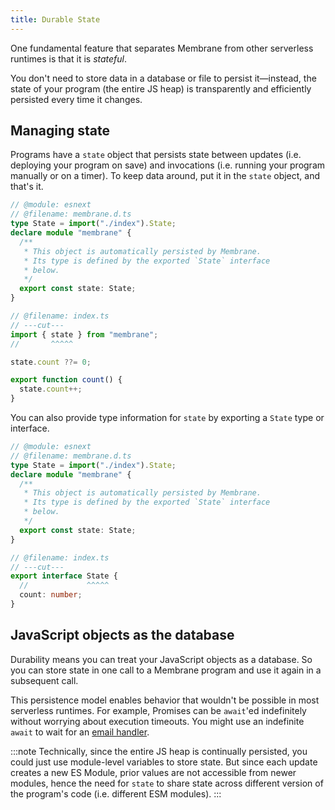 ```yaml
---
title: Durable State
---
```


One fundamental feature that separates Membrane from other serverless runtimes is that it is _stateful_.

You don't need to store data in a database or file to persist it—instead, the state of your program (the entire JS heap) is transparently and efficiently persisted every time it changes.

## Managing state

Programs have a `state` object that persists state between updates (i.e. deploying your program on save) and invocations (i.e. running your program manually or on a timer). To keep data around, put it in the `state` object, and that's it.

```ts twoslash
// @module: esnext
// @filename: membrane.d.ts
type State = import("./index").State;
declare module "membrane" {
  /**
   * This object is automatically persisted by Membrane.
   * Its type is defined by the exported `State` interface
   * below.
   */
  export const state: State;
}

// @filename: index.ts
// ---cut---
import { state } from "membrane";
//       ^^^^^

state.count ??= 0;

export function count() {
  state.count++;
}
```

You can also provide type information for `state` by exporting a `State` type or interface.

```ts twoslash
// @module: esnext
// @filename: membrane.d.ts
type State = import("./index").State;
declare module "membrane" {
  /**
   * This object is automatically persisted by Membrane.
   * Its type is defined by the exported `State` interface
   * below.
   */
  export const state: State;
}

// @filename: index.ts
// ---cut---
export interface State {
  //             ^^^^^
  count: number;
}
```

## JavaScript objects as the database

Durability means you can treat your JavaScript objects as a database. So you can store state in one call to a Membrane program and use it again in a subsequent call.

This persistence model enables behavior that wouldn't be possible in most serverless runtimes. For example, Promises can be `await`'ed indefinitely without worrying about execution timeouts. You might use an indefinite `await` to wait for an [email handler](/features/email).

:::note
Technically, since the entire JS heap is continually persisted, you could just use module-level variables to store
state. But since each update creates a new ES Module, prior values are not accessible from newer modules, hence the need
for `state` to share state across different version of the program's code (i.e. different ESM modules).
:::
